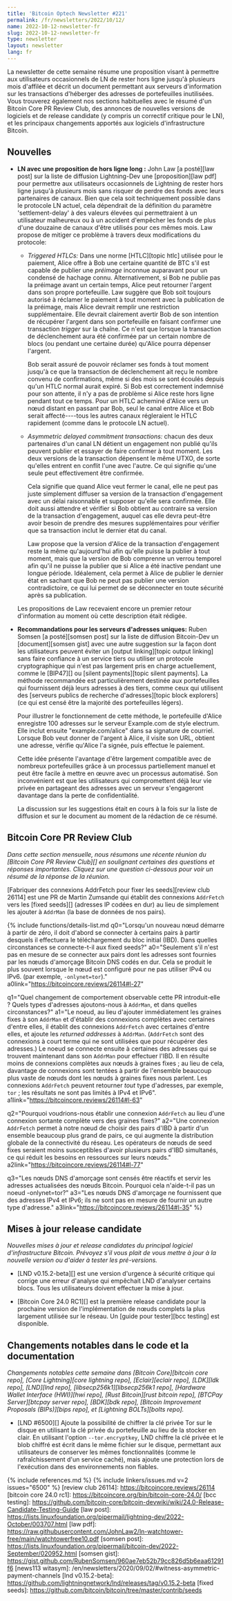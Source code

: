 ```yaml
---
title: 'Bitcoin Optech Newsletter #221'
permalink: /fr/newsletters/2022/10/12/
name: 2022-10-12-newsletter-fr
slug: 2022-10-12-newsletter-fr
type: newsletter
layout: newsletter
lang: fr
---
```

La newsletter de cette semaine résume une proposition visant à permettre
aux utilisateurs occasionnels de LN de rester hors ligne jusqu'à plusieurs
mois d'affilée et décrit un document permettant aux serveurs d'information
sur les transactions d'héberger des adresses de portefeuilles inutilisées.
Vous trouverez également nos sections habituelles avec le résumé d'un
Bitcoin Core PR Review Club, des annonces de nouvelles versions de
logiciels et de release candidate (y compris un correctif critique pour le LN),
et les principaux changements apportés aux logiciels d'infrastructure Bitcoin.

## Nouvelles

- **LN avec une proposition de hors ligne long :** John Law [a posté][law post]
  sur la liste de diffusion Lightning-Dev une [proposition][law pdf] pour
  permettre aux utilisateurs occasionnels de Lightning de rester hors ligne
  jusqu'à plusieurs mois sans risquer de perdre des fonds avec leurs partenaires
  de canaux. Bien que cela soit techniquement possible dans le protocole LN actuel,
  cela dépendrait de la définition du paramètre 'settlement-delay' à des valeurs
  élevées qui permettraient à un utilisateur malheureux ou à un accident d'empêcher
  les fonds de plus d'une douzaine de canaux d'être utilisés pour ces mêmes mois.
  Law propose de mitiger ce problème à travers deux modifications du protocole:

    - *Triggered HTLCs:* Dans une norme [HTLC][topic htlc] utilisée pour
      le paiement, Alice offre à Bob une certaine quantité de BTC s'il est
      capable de publier une *préimage* inconnue auparavant pour un condensé
      de hachage connu. Alternativement, si Bob ne publie pas la préimage
      avant un certain temps, Alice peut retourner l'argent dans son propre
      portefeuille.
        Law suggère que Bob soit toujours autorisé à réclamer le paiement à
        tout moment avec la publication de la préimage, mais Alice devrait
        remplir une restriction supplémentaire. Elle devrait clairement avertir
        Bob de son intention de récupérer l'argent dans son portefeuille en
        faisant confirmer une transaction *trigger* sur la chaîne. Ce n'est
        que lorsque la transaction de déclenchement aura été confirmée par un
        certain nombre de blocs (ou pendant une certaine durée) qu'Alice
        pourra dépenser l'argent.

        Bob serait assuré de pouvoir réclamer ses fonds à tout moment jusqu'à
        ce que la transaction de déclenchement ait reçu le nombre convenu de
        confirmations, même si des mois se sont écoulés depuis qu'un HTLC
        normal aurait expiré. Si Bob est correctement indemnisé pour son attente,
        il n'y a pas de problème si Alice reste hors ligne pendant tout ce temps.
        Pour un HTLC acheminé d'Alice vers un nœud distant en passant par Bob,
        seul le canal entre Alice et Bob serait affecté----tous les autres canaux
        régleraient le HTLC rapidement (comme dans le protocole LN actuel).

    - *Asymmetric delayed commitment transactions:* chacun des deux
      partenaires d'un canal LN détient un engagement non publié qu'ils peuvent
      publier et essayer de faire confirmer à tout moment. Les deux versions de
      la transaction dépensent le même UTXO, de sorte qu'elles entrent en conflit
      l'une avec l'autre. Ce qui signifie qu'une seule peut effectivement être
      confirmée.

        Cela signifie que quand Alice veut fermer le canal, elle ne peut pas juste
        simplement diffuser sa version de la transaction d'engagement avec
        un délai raisonnable et supposer qu'elle sera confirmée.
        Elle doit aussi attendre et vérifier si Bob obtient au contraire
        sa version de la transaction d'engagement, auquel cas elle devra
        peut-être avoir besoin de prendre des mesures supplémentaires pour
        vérifier que sa transaction inclut le dernier état du canal.

        Law propose que la version d'Alice de la transaction d'engagement reste
        la même qu'aujourd'hui afin qu'elle puisse la publier à tout moment, mais
        que la version de Bob comprenne un verrou temporel afin qu'il ne puisse
        la publier que si Alice a été inactive pendant une longue période.
        Idéalement, cela permet à Alice de publier le dernier état en sachant que
        Bob ne peut pas publier une version contradictoire, ce qui lui permet de
        se déconnecter en toute sécurité après sa publication.

    Les propositions de Law recevaient encore un premier retour d'information au
    moment où cette description était rédigée.

- **Recommandations pour les serveurs d'adresses uniques:** Ruben Somsen
  [a posté][somsen post] sur la liste de diffusion Bitcoin-Dev un
  [document][somsen gist] avec une autre suggestion sur la façon dont les
  utilisateurs peuvent éviter un [output linking][topic output linking]
  sans faire confiance à un service tiers ou utiliser un protocole
  cryptographique qui n'est pas largement pris en charge actuellement,
  comme le [BIP47][] ou [silent payments][topic silent payments].
  La méthode recommandée est particulièrement destinée aux portefeuilles
  qui fournissent déjà leurs adresses à des tiers, comme ceux qui utilisent
  des [serveurs publics de recherche d'adresses][topic block explorers]
  (ce qui est censé être la majorité des portefeuilles légers).

    Pour illustrer le fonctionnement de cette méthode, le portefeuille d'Alice
    enregistre 100 adresses sur le serveur Example.com de style electrum.
    Elle inclut ensuite "example.com/alice" dans sa signature de courriel.
    Lorsque Bob veut donner de l'argent à Alice, il visite son URL, obtient
    une adresse, vérifie qu'Alice l'a signée, puis effectue le paiement.

    Cette idée présente l'avantage d'être largement compatible avec de nombreux
    portefeuilles grâce à un processus partiellement manuel et peut être facile
    à mettre en œuvre avec un processus automatisé. Son inconvénient est que les
    utilisateurs qui compromettent déjà leur vie privée en partageant des adresses
    avec un serveur s'engageront davantage dans la perte de confidentialité.

    La discussion sur les suggestions était en cours à la fois sur la liste de
    diffusion et sur le document au moment de la rédaction de ce résumé.

## Bitcoin Core PR Review Club

*Dans cette section mensuelle, nous résumons une récente réunion du
[Bitcoin Core PR Review Club][] en soulignant certaines des questions
et réponses importantes. Cliquez sur une question ci-dessous pour voir
un résumé de la réponse de la réunion.*

[Fabriquer des connexions AddrFetch pour fixer les seeds][review club 26114]
est une PR de Martin Zumsande qui établit des connexions `AddrFetch` vers les
[fixed seeds][] (adresses IP codées en dur) au lieu de simplement les ajouter
à `AddrMan` (la base de données de nos pairs).

{% include functions/details-list.md
  q0="Lorsqu'un nouveau nœud démarre à partir de zéro, il doit d'abord se connecter
à certains pairs à partir desquels il effectuera le téléchargement du bloc initial
(IBD). Dans quelles circonstances se connecte-t-il aux fixed seeds?"
  a0="Seulement s'il n'est pas en mesure de se connecter aux pairs dont les adresses
sont fournies par les nœuds d'amorçage Bitcoin DNS codés en dur. Cela se produit
le plus souvent lorsque le nœud est configuré pour ne pas utiliser IPv4 ou IPv6.
(par exemple, `-onlynet=tor`)."
  a0link="https://bitcoincore.reviews/26114#l-27"

  q1="Quel changement de comportement observable cette PR introduit-elle ? Quels types
d'adresses ajoutons-nous à `AddrMan`, et dans quelles circonstances?"
  a1="Le noeud, au lieu d'ajouter immédiatement les graines fixes à son `AddrMan` et
d'établir des connexions complètes avec certaines d'entre elles, il établit des
connexions `AddrFetch` avec certaines d'entre elles, et ajoute les _returned addresses_
à `AddrMan`. (`AddrFetch` sont des connexions à court terme qui ne sont utilisées que
pour récupérer des adresses.)
Le noeud se connecte ensuite à certaines des adresses qui se trouvent maintenant dans
son `AddrMan` pour effectuer l'IBD.
Il en résulte moins de connexions complètes aux nœuds à graines fixes ; au lieu de cela,
davantage de connexions sont tentées à partir de l'ensemble beaucoup plus vaste de nœuds
dont les nœuds à graines fixes nous parlent. Les connexions `AddrFetch` peuvent retourner
_tout_ type d'adresses, par exemple, `tor` ; les résultats ne sont pas limités à IPv4 et IPv6".
  a1link="https://bitcoincore.reviews/26114#l-63"

  q2="Pourquoi voudrions-nous établir une connexion `AddrFetch` au lieu d'une connexion
  sortante complète vers des graines fixes?"
  a2="Une connexion `AddrFetch` permet à notre nœud de choisir des pairs d'IBD à partir
d'un ensemble beaucoup plus grand de pairs, ce qui augmente la distribution globale de la
connectivité du réseau. Les opérateurs de nœuds de seed fixes seraient moins susceptibles
d'avoir plusieurs pairs d'IBD simultanés, ce qui réduit les besoins en ressources sur
leurs nœuds."
  a2link="https://bitcoincore.reviews/26114#l-77"

  q3="Les nœuds DNS d'amorçage sont censés être réactifs et servir les adresses actualisées
des nœuds Bitcoin. Pourquoi cela n'aide-t-il pas un noeud -onlynet=tor?"
  a3="Les nœuds DNS d'amorçage ne fournissent que des adresses IPv4 et IPv6;
ils ne sont pas en mesure de fournir un autre type d'adresse."
  a3link="https://bitcoincore.reviews/26114#l-35"
%}

## Mises à jour release candidate

*Nouvelles mises à jour et release candidates du principal logiciel d'infrastructure Bitcoin.
Prévoyez s'il vous plait de vous mettre à jour à la nouvelle version ou d'aider à tester
les pré-versions.*

- [LND v0.15.2-beta][] est une version d'urgence à sécurité critique qui corrige une erreur
  d'analyse qui empêchait LND d'analyser certains blocs. Tous les utilisateurs doivent
  effectuer la mise à jour.

- [Bitcoin Core 24.0 RC1][] est la première release candidate pour la prochaine version de
  l'implémentation de nœuds complets la plus largement utilisée sur le réseau.
  Un [guide pour tester][bcc testing] est disponible.

## Changements notables dans le code et la documentation

*Changements notables cette semaine dans [Bitcoin Core][bitcoin core repo], [Core
Lightning][core lightning repo], [Eclair][eclair repo], [LDK][ldk repo],
[LND][lnd repo], [libsecp256k1][libsecp256k1 repo], [Hardware Wallet
Interface (HWI)][hwi repo], [Rust Bitcoin][rust bitcoin repo], [BTCPay
Server][btcpay server repo], [BDK][bdk repo], [Bitcoin Improvement
Proposals (BIPs)][bips repo], et [Lightning BOLTs][bolts repo].*

- [LND #6500][] Ajoute la possibilité de chiffrer la clé privée Tor sur le disque en utilisant
  la clé privée du portefeuille au lieu de la stocker en clair. En utilisant l'option
  `--tor.encryptkey`, LND chiffre la clé privée et le blob chiffré est écrit dans le même fichier
  sur le disque, permettant aux utilisateurs de conserver les mêmes fonctionnalités (comme le
  rafraîchissement d'un service caché), mais ajoute une protection lors de l'exécution dans des
  environnements non fiables.

{% include references.md %}
{% include linkers/issues.md v=2 issues="6500" %}
[review club 26114]: https://bitcoincore.reviews/26114
[bitcoin core 24.0 rc1]: https://bitcoincore.org/bin/bitcoin-core-24.0/
[bcc testing]: https://github.com/bitcoin-core/bitcoin-devwiki/wiki/24.0-Release-Candidate-Testing-Guide
[law post]: https://lists.linuxfoundation.org/pipermail/lightning-dev/2022-October/003707.html
[law pdf]: https://raw.githubusercontent.com/JohnLaw2/ln-watchtower-free/main/watchtowerfree10.pdf
[somsen post]: https://lists.linuxfoundation.org/pipermail/bitcoin-dev/2022-September/020952.html
[somsen gist]: https://gist.github.com/RubenSomsen/960ae7eb52b79cc826d5b6eaa61291f6
[news113 witasym]: /en/newsletters/2020/09/02/#witness-asymmetric-payment-channels
[lnd v0.15.2-beta]: https://github.com/lightningnetwork/lnd/releases/tag/v0.15.2-beta
[fixed seeds]: https://github.com/bitcoin/bitcoin/tree/master/contrib/seeds
